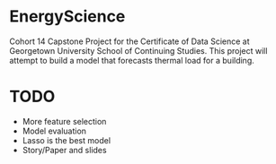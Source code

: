 # EnergyScience
Cohort 14 Capstone Project for the Certificate of Data Science at Georgetown University School of Continuing Studies.
This project will attempt to build a model that forecasts thermal load for a building.

# TODO
- More feature selection
- Model evaluation
- Lasso is the best model
- Story/Paper and slides

